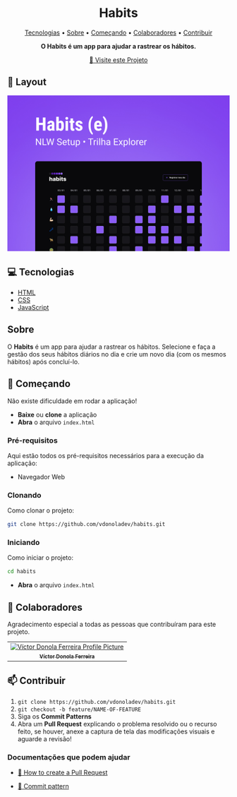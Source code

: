 

<h1 align="center" style="font-weight: bold;">Habits</h1>

<p align="center">
 <a href="#tech">Tecnologias</a> • 
 <a href="#about">Sobre</a> •
 <a href="#started">Começando</a> • 
  <a href="#colab">Colaboradores</a> •
 <a href="#contribute">Contribuir</a>
</p>

<p align="center">
    <b>O Habits é um app para ajudar a rastrear os hábitos.</b>
</p>

<p align="center">
     <a href="https://vdonoladev-habits.netlify.app/">📱 Visite este Projeto</a>
</p>

<h2 id="layout">🎨 Layout</h2>

<p align="center">
        <img src=".github/preview.jpg" alt="Imagem para Computadores" width="800px">
</p>

<h2 id="tech">💻 Tecnologias</h2>

- [HTML](https://devdocs.io/html)
- [CSS](https://devdocs.io/css)
- [JavaScript](https://devdocs.io/javascript)

<h2 id="about">Sobre</h2>

<p>O <b>Habits</b> é um app para ajudar a rastrear os hábitos. Selecione e faça a gestão dos seus hábitos diários no dia e crie um novo dia (com os mesmos hábitos) após concluí-lo.</p>

<h2 id="started">🚀 Começando</h2>

Não existe dificuldade em rodar a aplicação! 

- **Baixe** ou **clone** a aplicação
- **Abra** o arquivo ```index.html```

<h3>Pré-requisitos</h3>

Aqui estão todos os pré-requisitos necessários para a execução da aplicação:

- Navegador Web

<h3>Clonando</h3>

Como clonar o projeto:

```bash
git clone https://github.com/vdonoladev/habits.git
```

<h3>Iniciando</h3>

Como iniciar o projeto:

```bash
cd habits
```

- **Abra** o arquivo ```index.html```

<h2 id="colab">🤝 Colaboradores</h2>

Agradecimento especial a todas as pessoas que contribuíram para este projeto.

<table>
  <tr>
    <td align="center">
      <a href="#">
        <img src="https://github.com/vdonoladev.png" width="100px;" alt="Víctor Donola Ferreira Profile Picture"/><br>
        <sub>
          <b>Víctor Donola Ferreira</b>
        </sub>
      </a>
    </td>
  </tr>
</table>

<h2 id="contribute">📫 Contribuir</h2>

1. `git clone https://github.com/vdonoladev/habits.git`
2. `git checkout -b feature/NAME-OF-FEATURE`
3. Siga os **Commit Patterns**
4. Abra um **Pull Request** explicando o problema resolvido ou o recurso feito, se houver, anexe a captura de tela das modificações visuais e aguarde a revisão!

<h3>Documentações que podem ajudar</h3>

- [📝 How to create a Pull Request](https://www.atlassian.com/br/git/tutorials/making-a-pull-request)

- [💾 Commit pattern](https://gist.github.com/joshbuchea/6f47e86d2510bce28f8e7f42ae84c716)

